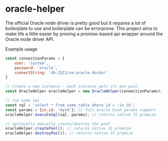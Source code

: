 oracle-helper
============

The official Oracle node driver is pretty good but it requires a lot of boilerplate to use and boilerplate can be errorprone.
This project aims to make life a little easier by proving a promise-based api wrapper around the Oracle node driver API.

Example usage
```javascript
const connectionParams = {
    user: 'system',
    password: 'oracle',
    connectString: 'db:1521/xe.oracle.docker'
}

// Create a new instance - each instance gets its own pool.
const OracleHelper oracleHelper = new OracleHelper(connectionParams);

// run some sql
const sql = 'select * from some_table where id = :in_id';
const params = {in_id: 'myid'}; // full oracle bind params support
oracleHelper.executeSql(sql, params); // returns native JS promise

// optionally manually create/destroy the pool
oracleHelper.createPool(); // returns native JS promise
oracleHelper.destroyPool(); // returns native JS promise
```
